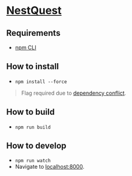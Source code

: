 # [NestQuest](https://nestquest.io/)

## Requirements
- [npm CLI](https://docs.npmjs.com/)

## How to install
- `npm install --force`
> Flag required due to [dependency conflict](https://github.com/klazuka/elm-hot-webpack-loader/issues/21).

## How to build
- `npm run build`

## How to develop
- `npm run watch`
- Navigate to [localhost:8000](http:localhost:8000).